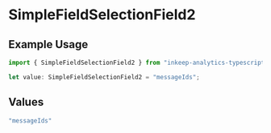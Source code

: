 # SimpleFieldSelectionField2

## Example Usage

```typescript
import { SimpleFieldSelectionField2 } from "inkeep-analytics-typescript/models/components";

let value: SimpleFieldSelectionField2 = "messageIds";
```

## Values

```typescript
"messageIds"
```